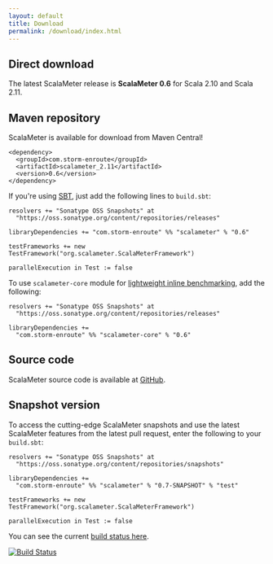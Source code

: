 ```yaml
---
layout: default
title: Download
permalink: /download/index.html
---
```




## Direct download

The latest ScalaMeter release is **ScalaMeter 0.6** for Scala 2.10 and Scala 2.11.


## Maven repository

ScalaMeter is available for download from Maven Central!

    <dependency>
      <groupId>com.storm-enroute</groupId>
      <artifactId>scalameter_2.11</artifactId>
      <version>0.6</version>
    </dependency>

If you're using [SBT](/home/gettingstarted/sbt/), just add the following lines to `build.sbt`:

    resolvers += "Sonatype OSS Snapshots" at
      "https://oss.sonatype.org/content/repositories/releases"
    
    libraryDependencies += "com.storm-enroute" %% "scalameter" % "0.6"

    testFrameworks += new TestFramework("org.scalameter.ScalaMeterFramework")
    
    parallelExecution in Test := false

To use `scalameter-core` module for [lightweight inline benchmarking](/home/gettingstarted/0.5/inline/), add the following:

    resolvers += "Sonatype OSS Snapshots" at
      "https://oss.sonatype.org/content/repositories/releases"

    libraryDependencies +=
      "com.storm-enroute" %% "scalameter-core" % "0.6"


## Source code

ScalaMeter source code is available at [GitHub](https://github.com/axel22/scalameter).


## Snapshot version

To access the cutting-edge ScalaMeter snapshots and use the latest ScalaMeter features from the latest pull request,
enter the following to your `build.sbt`:

    resolvers += "Sonatype OSS Snapshots" at
      "https://oss.sonatype.org/content/repositories/snapshots"
    
    libraryDependencies +=
      "com.storm-enroute" %% "scalameter" % "0.7-SNAPSHOT" % "test"
    
    testFrameworks += new TestFramework("org.scalameter.ScalaMeterFramework")
    
    parallelExecution in Test := false


You can see the current [build status here](https://travis-ci.org/scalameter/scalameter).

[![Build Status](https://travis-ci.org/scalameter/scalameter.png?branch=master)](https://travis-ci.org/scalameter/scalameter)

